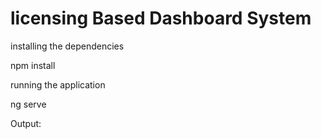 licensing Based Dashboard System
============
installing the dependencies

npm install

running the application

ng serve

Output:

